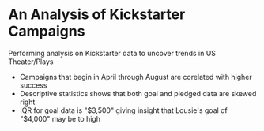 # An Analysis of Kickstarter Campaigns
Performing analysis on Kickstarter data to uncover trends in US Theater/Plays
- Campaigns that begin in April through August are corelated with higher success
- Descriptive statistics shows that both goal and pledged data are skewed right
- IQR for goal data is "$3,500" giving insight that Lousie's goal of "$4,000" may be to high
